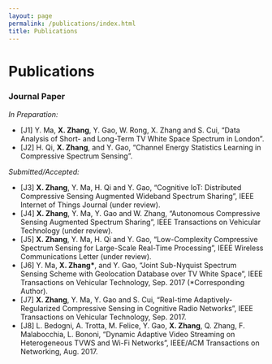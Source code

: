 ```yaml
---
layout: page
permalink: /publications/index.html
title: Publications
---
```

# Publications

### Journal Paper
_In Preparation:_
- [J1] Y. Ma, **X. Zhang**, Y. Gao, W. Rong, X. Zhang and S. Cui, “Data Analysis of Short- and Long-Term
TV White Space Spectrum in London”.
- [J2] H. Qi, **X. Zhang**, and Y. Gao, “Channel Energy Statistics Learning in Compressive Spectrum Sensing”.

_Submitted/Accepted:_
- [J3] **X. Zhang**, Y. Ma, H. Qi and Y. Gao, “Cognitive IoT: Distributed Compressive Sensing Augmented Wideband Spectrum Sharing”, IEEE Internet of Things Journal (under review).
- [J4] **X. Zhang**, Y. Ma, Y. Gao and W. Zhang, “Autonomous Compressive Sensing Augmented Spectrum Sharing”, IEEE Transactions on Vehicular Technology (under review).
- [J5] **X. Zhang**, Y. Ma, H. Qi and Y. Gao, “Low-Complexity Compressive Spectrum Sensing for Large-Scale Real-Time Processing”, IEEE Wireless Communications Letter (under review).
- [J6] Y. Ma, **X. Zhang\***, and Y. Gao, “Joint Sub-Nyquist Spectrum Sensing Scheme with Geolocation Database over TV White Space”, IEEE Transactions on Vehicular Technology, Sep. 2017 (*Corresponding Author).
- [J7] **X. Zhang**, Y. Ma, Y. Gao and S. Cui, “Real-time Adaptively-Regularized Compressive Sensing in Cognitive Radio Networks”, IEEE Transactions on Vehicular Technology, Sep. 2017.
- [J8] L. Bedogni, A. Trotta, M. Felice, Y. Gao, **X. Zhang**, Q. Zhang, F. Malabocchia, L. Bononi, “Dynamic Adaptive Video Streaming on Heterogeneous TVWS and Wi-Fi Networks”, IEEE/ACM Transactions on Networking, Aug. 2017.




